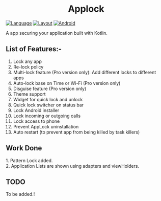 <h1 align="center"> Applock </h1>

[![Language](https://img.shields.io/badge/java_kotlin-awesome-blue/it5prasoon/Applock?branch=master)](https://kotlinlang.org/)
[![Layout](https://img.shields.io/badge/fragment-layout-important/it5prasoon/Applock?branch=master)](https://developer.android.com/training/basics/fragments/creating)
[![Android](https://img.shields.io/badge/android-all-success/it5prasoon/Applock?branch=master)](https://developer.android.com/) 


A app securing your application built with Kotlin.



<h2> List of Features:- </h2>

1. Lock any app
2. Re-lock policy
3. Multi-lock feature (Pro version only): Add different locks to different apps
4. Auto-lock base on Time or Wi-Fi (Pro version only)
5. Disguise feature (Pro version only)
6. Theme support
7. Widget for quick lock and unlock
8. Quick lock switcher on status bar
9. Lock Android installer
10. Lock incoming or outgoing calls
11. Lock access to phone
12. Prevent AppLock uninstallation
13. Auto restart (to prevent app from being killed by task killers)


<h2>Work Done</h2>
1. Pattern Lock added.<br>
2. Application Lists are shown using adapters and viewHolders.


<h2>TODO</h2> 
 To be added.!
 
  
